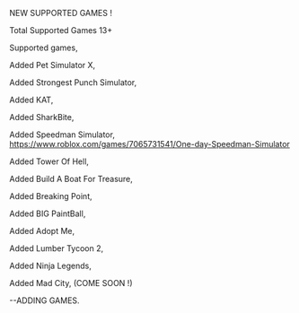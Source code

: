 NEW SUPPORTED GAMES !


Total Supported Games 13+

Supported games,

Added Pet Simulator X,

Added Strongest Punch Simulator,

Added KAT,

Added SharkBite,

Added Speedman Simulator,
https://www.roblox.com/games/7065731541/One-day-Speedman-Simulator

Added Tower Of Hell,

Added Build A Boat For Treasure,

Added Breaking Point,

Added BIG PaintBall,

Added Adopt Me,

Added Lumber Tycoon 2,

Added Ninja Legends,

Added Mad City, (COME SOON !)

--ADDING GAMES.
